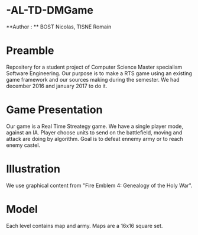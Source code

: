 # -AL-TD-DMGame

**Author : ** BOST Nicolas, TISNE Romain

# Preamble

Repositery for a student project of Computer Science Master specialism Software Engineering.
Our purpose is to make a RTS game using an existing game framework and our sources making during the semester.
We had december 2016 and january 2017 to do it.

# Game Presentation

Our game is a Real Time Streategy game.
We have a single player mode, against an IA. 
Player choose units to send on the battlefield, moving and attack are doing by algorithm.
Goal is to defeat ennemy army or to reach enemy castel.

# Illustration

We use graphical content from "Fire Emblem 4: Genealogy of the Holy War".

# Model

Each level contains map and army.
Maps are a 16x16 square set.

